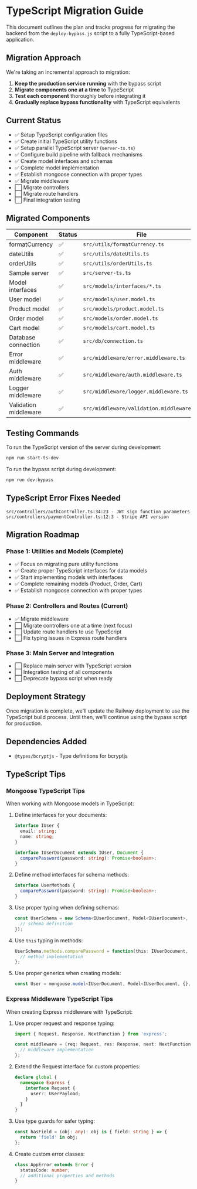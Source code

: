 # TypeScript Migration Guide

This document outlines the plan and tracks progress for migrating the backend from the `deploy-bypass.js` script to a fully TypeScript-based application.

## Migration Approach

We're taking an incremental approach to migration:

1. **Keep the production service running** with the bypass script
2. **Migrate components one at a time** to TypeScript
3. **Test each component** thoroughly before integrating it
4. **Gradually replace bypass functionality** with TypeScript equivalents

## Current Status

- ✅ Setup TypeScript configuration files
- ✅ Create initial TypeScript utility functions
- ✅ Setup parallel TypeScript server (`server-ts.ts`)
- ✅ Configure build pipeline with fallback mechanisms
- ✅ Create model interfaces and schemas
- ✅ Complete model implementation
- ✅ Establish mongoose connection with proper types
- ✅ Migrate middleware
- ⬜ Migrate controllers
- ⬜ Migrate route handlers
- ⬜ Final integration testing

## Migrated Components

| Component | Status | File |
|-----------|--------|------|
| formatCurrency | ✅ | `src/utils/formatCurrency.ts` |
| dateUtils | ✅ | `src/utils/dateUtils.ts` |
| orderUtils | ✅ | `src/utils/orderUtils.ts` |
| Sample server | ✅ | `src/server-ts.ts` |
| Model interfaces | ✅ | `src/models/interfaces/*.ts` |
| User model | ✅ | `src/models/user.model.ts` |
| Product model | ✅ | `src/models/product.model.ts` |
| Order model | ✅ | `src/models/order.model.ts` |
| Cart model | ✅ | `src/models/cart.model.ts` |
| Database connection | ✅ | `src/db/connection.ts` |
| Error middleware | ✅ | `src/middleware/error.middleware.ts` |
| Auth middleware | ✅ | `src/middleware/auth.middleware.ts` |
| Logger middleware | ✅ | `src/middleware/logger.middleware.ts` |
| Validation middleware | ✅ | `src/middleware/validation.middleware.ts` |

## Testing Commands

To run the TypeScript version of the server during development:
```bash
npm run start-ts-dev
```

To run the bypass script during development:
```bash
npm run dev:bypass
```

## TypeScript Error Fixes Needed

```
src/controllers/authController.ts:34:23 - JWT sign function parameters
src/controllers/paymentController.ts:12:3 - Stripe API version
```

## Migration Roadmap

### Phase 1: Utilities and Models (Complete)
- ✅ Focus on migrating pure utility functions
- ✅ Create proper TypeScript interfaces for data models
- ✅ Start implementing models with interfaces
- ✅ Complete remaining models (Product, Order, Cart)
- ✅ Establish mongoose connection with proper types

### Phase 2: Controllers and Routes (Current)
- ✅ Migrate middleware
- ⬜ Migrate controllers one at a time (next focus)
- ⬜ Update route handlers to use TypeScript
- ⬜ Fix typing issues in Express route handlers

### Phase 3: Main Server and Integration
- ⬜ Replace main server with TypeScript version
- ⬜ Integration testing of all components
- ⬜ Deprecate bypass script when ready

## Deployment Strategy

Once migration is complete, we'll update the Railway deployment to use the TypeScript build process. Until then, we'll continue using the bypass script for production.

## Dependencies Added
- `@types/bcryptjs` - Type definitions for bcryptjs

## TypeScript Tips

### Mongoose TypeScript Tips

When working with Mongoose models in TypeScript:

1. Define interfaces for your documents:
   ```typescript
   interface IUser {
     email: string;
     name: string;
   }
   
   interface IUserDocument extends IUser, Document {
     comparePassword(password: string): Promise<boolean>;
   }
   ```

2. Define method interfaces for schema methods:
   ```typescript
   interface UserMethods {
     comparePassword(password: string): Promise<boolean>;
   }
   ```

3. Use proper typing when defining schemas:
   ```typescript
   const UserSchema = new Schema<IUserDocument, Model<IUserDocument>, UserMethods>({
     // schema definition
   });
   ```

4. Use `this` typing in methods:
   ```typescript
   UserSchema.methods.comparePassword = function(this: IUserDocument, password: string): Promise<boolean> {
     // method implementation
   };
   ```

5. Use proper generics when creating models:
   ```typescript
   const User = mongoose.model<IUserDocument, Model<IUserDocument, {}, UserMethods>>('User', UserSchema);
   ```

### Express Middleware TypeScript Tips

When creating Express middleware with TypeScript:

1. Use proper request and response typing:
   ```typescript
   import { Request, Response, NextFunction } from 'express';
   
   const middleware = (req: Request, res: Response, next: NextFunction): void => {
     // middleware implementation
   };
   ```

2. Extend the Request interface for custom properties:
   ```typescript
   declare global {
     namespace Express {
       interface Request {
         user?: UserPayload;
       }
     }
   }
   ```

3. Use type guards for safer typing:
   ```typescript
   const hasField = (obj: any): obj is { field: string } => {
     return 'field' in obj;
   };
   ```

4. Create custom error classes:
   ```typescript
   class AppError extends Error {
     statusCode: number;
     // additional properties and methods
   }
   ``` 